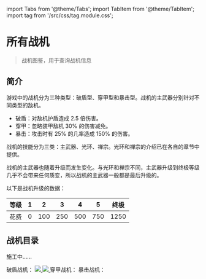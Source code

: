 import Tabs from '@theme/Tabs';
import TabItem from '@theme/TabItem';
import tag from '/src/css/tag.module.css';

# 所有战机

> 战机图鉴，用于查询战机信息

## 简介

游戏中的战机分为三种类型：破盾型、穿甲型和暴击型。战机的主武器分别针对不同类型的敌机。

- 破盾：对敌机护盾造成 2.5 倍伤害。
- 穿甲：忽略装甲敌机 30% 的伤害减免。
- 暴击：攻击时有 25% 的几率造成 150% 的伤害。

战机的技能分为三类：主武器、光环、禅宗。光环和禅宗的介绍已在各自的章节中提供。

战机的主武器也随着升级而发生变化。与光环和禅宗不同，主武器升级到终极等级几乎不会带来任何质变，所以战机的主武器一般都是最后升级的。

以下是战机升级的数据：

| 等级 | 1    | 2    | 3    | 4    | 5    | 终极 |
| --- | ---- | ---- | ---- | ---- | ---- | ---- |
| 花费 | 0    | 100  | 250  | 500  | 750  | 1250 |

## 战机目录

施工中……

<Tabs>
  <TabItem value="shield" label="破盾" attributes={{className: tag.shield}}>
    破盾战机：
    <a href="Shinova">
        <img src="/ships/ship_1.png" style={{zoom:0.2}}/>
    </a>
    <a href="NC-150">
        <img src="/ships/ship_2.png" style={{zoom:0.2}}/>
    </a>
  </TabItem>
  <TabItem value="armor" label="穿甲" attributes={{className: tag.armor}}>
    穿甲战机：
  </TabItem>
  <TabItem value="hull" label="暴击" attributes={{className: tag.hull}}>
    暴击战机：
  </TabItem>
</Tabs>
